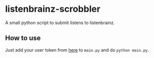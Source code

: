 # listenbrainz-scrobbler

A small python script to submit listens to listenbrainz.

## How to use

Just add your user token from [here](https://listenbrainz.org/user/import) to `main.py` and do `python main.py`.
